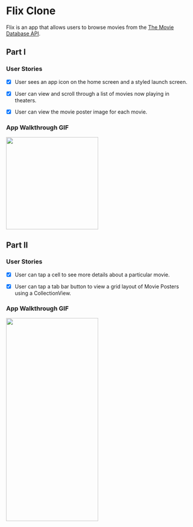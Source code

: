 # Flix Clone

Flix is an app that allows users to browse movies from the [The Movie Database API](http://docs.themoviedb.apiary.io/#).


## Part I

### User Stories

- [x] User sees an app icon on the home screen and a styled launch screen.
- [x] User can view and scroll through a list of movies now playing in theaters.
- [x] User can view the movie poster image for each movie.


### App Walkthrough GIF

<img src="http://g.recordit.co/8RmIXJJGwP.gif" width=250><br>


## Part II

### User Stories

- [x] User can tap a cell to see more details about a particular movie.
- [x] User can tap a tab bar button to view a grid layout of Movie Posters using a CollectionView.


### App Walkthrough GIF

<img src= "https://user-images.githubusercontent.com/97801601/153695728-45802a21-af94-4c2b-9ecf-4bd1c3efe23e.gif" width="250" height="550"/>
     


    
